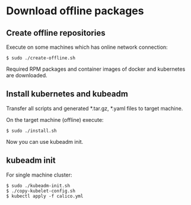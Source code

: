 # Download offline packages

## Create offline repositories

Execute on some machines which has online network connection:

    $ sudo ./create-offline.sh

Required RPM packages and container images of docker and kubernetes are downloaded.

## Install kubernetes and kubeadm

Transfer all scripts and generated *.tar.gz, *.yaml files to target machine.

On the target machine (offline) execute:

    $ sudo ./install.sh

Now you can use kubeadm init.

## kubeadm init

For single machine cluster:

    $ sudo ./kubeadm-init.sh
    $ ./copy-kubelet-config.sh
    $ kubectl apply -f calico.yml
